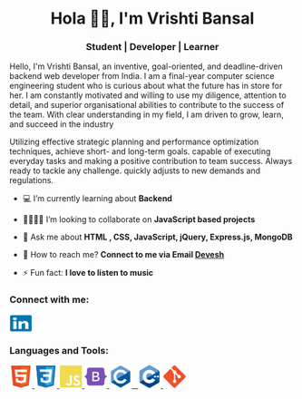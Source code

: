 <!-- <h1 style="align: center">Hi 👋🏻, I'm Vrishti Bansal</h1>
<h2 style="align: center">Student, Developer, Learner!</h2>


<ul>
<li>💻 I’m currently learning about Backend</li>
<li>🤜🏻🤛🏻 I’m looking to collaborate on JavaScript based projects</li>
<li>💬 Ask me about HTML , CSS, JavaScript, jQuery, Express.js, MongoDB</li>
<li>📧 How to reach me? Connect to me via Email on <a href="mailto:vrishti2012@gmail.com">Vrishti Bansal</a></li>
<li>⚡ Fun fact: I love to listen to music</li>
</ul>


<h2> Connect with me:</h2> -->

<!--   
    <a href="https://www.w3.org/html/" rel="nofollow"> 
        <code><img src="https://raw.githubusercontent.com/devicons/devicon/master/icons/html5/html5-original.svg" alt="html5" style="max-width: 100%;" width="40" height="40"></code> 
    </a>  
    <a href="https://www.w3schools.com/css/" rel="nofollow"> 
        <code><img src="https://raw.githubusercontent.com/devicons/devicon/master/icons/css3/css3-original.svg" alt="css3" style="max-width: 100%;" width="40" height="40"></code>  
    </a> 
    <a href="https://developer.mozilla.org/en-US/docs/Web/JavaScript" rel="nofollow"> 
        <code><img src="https://raw.githubusercontent.com/devicons/devicon/master/icons/javascript/javascript-plain.svg" alt="javascript" style="max-width: 100%;" width="40" height="40"></code>  
    </a>
    <a href="https://getbootstrap.com" rel="nofollow"> 
        <code><img src="https://raw.githubusercontent.com/devicons/devicon/master/icons/bootstrap/bootstrap-plain.svg" alt="bootstrap" style="max-width: 100%;" width="40" height="40"></code>  
    </a> 
    <a href="https://www.cprogramming.com/" rel="nofollow"> 
        <code><img src="https://raw.githubusercontent.com/devicons/devicon/master/icons/c/c-original.svg" alt="c" style="max-width: 100%;" width="40" height="40"> </code> 
    </a> 
    <a href="https://www.w3schools.com/cpp/" rel="nofollow"> 
        <code><img src="https://raw.githubusercontent.com/devicons/devicon/master/icons/cplusplus/cplusplus-original.svg" alt="cplusplus" style="max-width: 100%;" width="40" height="40"></code>  
    </a>
    <a href="https://git-scm.com/" rel="nofollow"> 
        <code><img src="https://raw.githubusercontent.com/devicons/devicon/master/icons/git/git-original.svg" alt="git" style="max-width: 100%;" width="40" height="40"></code>  
    </a> 
    <a href="https://www.linux.org/" rel="nofollow"> 
        <code><img src="https://raw.githubusercontent.com/devicons/devicon/master/icons/linux/linux-original.svg" alt="linux" style="max-width: 100%;" width="40" height="40"></code>  
    </a>  -->

<!-- - 👋 Hi, I’m @vrishtibansal12
- 👀 I’m interested in ...
- 🌱 I’m currently learning ...
- 💞️ I’m looking to collaborate on ...
- 📫 How to reach me ... -->

<!---
vrishtibansal12/vrishtibansal12 is a ✨ special ✨ repository because its `README.md` (this file) appears on your GitHub profile.
You can click the Preview link to take a look at your changes.
--->
<h1 align="center">Hola 👋🏻, I'm Vrishti Bansal</h1>
<h3 align="center">Student | Developer | Learner</h3>

<p>Hello, I'm Vrishti Bansal, an inventive, goal-oriented, and deadline-driven backend web developer from India. I am a final-year computer science engineering student who is curious about what the future has in store for her. I am constantly motivated and willing to use my diligence, attention to detail, and superior organisational abilities to contribute to the success of the team. With clear understanding in my field, I am driven to grow, learn, and succeed in the industry

Utilizing effective strategic planning and performance optimization techniques, achieve short- and long-term goals. capable of executing everyday tasks and making a positive contribution to team success. Always ready to tackle any challenge. quickly adjusts to new demands and regulations.</p>


<!-- - 💼 I’m currently working on [The Simon Game](https://github.com/Devesh-19/The-Simon-Game) -->

- 💻 I’m currently learning about **Backend**

- 🤜🏻🤛🏻 I’m looking to collaborate on **JavaScript based projects**

- 💬 Ask me about **HTML , CSS, JavaScript, jQuery, Express.js, MongoDB**

- 📧 How to reach me? **Connect to me via Email [Devesh](mailto:vrishti2012@gmail.com)**

- ⚡ Fun fact: **I love to listen to music**

<p align="left">
<h3 align="left">Connect with me:</h3>
<a href="https://linkedin.com/in/vrishti-bansal" target="blank"><img align="center" src="https://raw.githubusercontent.com/devicons/devicon/master/icons/linkedin/linkedin-original.svg" height="30" width="40" /> </a>
<!-- <a href="https://fb.com/devesh19.07" target="blank"><img align="center" src="https://raw.githubusercontent.com/devicons/devicon/master/icons/facebook/facebook-original.svg" alt="devesh19.07" height="30" width="40" /> </a> -->
<!-- <a href="https://instagram.com/buck.sh0t" target="blank"><img align="center" src="https://image.flaticon.com/icons/png/128/1384/1384063.png" alt="buck.sh0t" height="30" width="40" /> </a> -->
<!-- <a href="https://www.codechef.com/users/buckshot" target="blank"><img align="center" src="https://pbs.twimg.com/profile_images/1347119566623711232/WmTasleL_400x400.jpg" alt="buckshot" height="30" width="40" /> </a>
</p> -->

<h3 align="left">Languages and Tools:</h3>
<p align="left">  
    <a href="https://www.w3.org/html/" target="_blank"> 
        <code><img src="https://raw.githubusercontent.com/devicons/devicon/master/icons/html5/html5-original.svg" alt="html5" width="40" height="40"/></code> 
    </a>  
    <a href="https://www.w3schools.com/css/" target="_blank"> 
        <code><img src="https://raw.githubusercontent.com/devicons/devicon/master/icons/css3/css3-original.svg" alt="css3" width="40" height="40"/></code>  
    </a> 
    <a href="https://developer.mozilla.org/en-US/docs/Web/JavaScript" target="_blank"> 
        <code><img src="https://raw.githubusercontent.com/devicons/devicon/master/icons/javascript/javascript-plain.svg" alt="javascript" width="40" height="40"/></code>  
    </a>
    <a href="https://getbootstrap.com" target="_blank"> 
        <code><img src="https://raw.githubusercontent.com/devicons/devicon/master/icons/bootstrap/bootstrap-plain.svg" alt="bootstrap" width="40" height="40"/></code>  
    </a> 
    <a href="https://www.cprogramming.com/" target="_blank"> 
        <code><img src="https://raw.githubusercontent.com/devicons/devicon/master/icons/c/c-original.svg" alt="c" width="40" height="40"/> </code> 
    </a> 
    <a href="https://www.w3schools.com/cpp/" target="_blank"> 
        <code><img src="https://raw.githubusercontent.com/devicons/devicon/master/icons/cplusplus/cplusplus-original.svg" alt="cplusplus" width="40" height="40"/></code>  
    </a>
    <a href="https://git-scm.com/" target="_blank"> 
        <code><img src="https://raw.githubusercontent.com/devicons/devicon/master/icons/git/git-original.svg" alt="git" width="40" height="40"/></code>  
    </a> 
<!--     <a href="https://www.linux.org/" target="_blank"> 
        <code><img src="https://raw.githubusercontent.com/devicons/devicon/master/icons/linux/linux-original.svg" alt="linux" width="40" height="40"/></code>  
    </a>  -->
</p>

<!-- <p><img align="left" src="https://github-readme-stats.vercel.app/api/top-langs/?username=Devesh-19&layout=compact&theme=midnight-purple" alt="Devesh-19" /></p>
<p>&nbsp;<img align="center" src="https://github-readme-stats.vercel.app/api?username=Devesh-19&show_icons=true&theme=midnight-purple" alt="Devesh-19" /></p> -->

